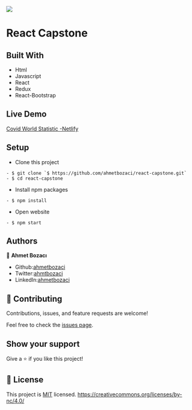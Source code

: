 ![](https://img.shields.io/badge/Microverse-blueviolet)

# React Capstone

## Built With

- Html
- Javascript
- React
- Redux
- React-Bootstrap

## Live Demo

[Covid World Statistic -Netlify](https://covid-world-statistic.netlify.app/)


## Setup
- Clone this project
```
- $ git clone `$ https://github.com/ahmetbozaci/react-capstone.git`
- $ cd react-capstone
```
- Install npm packages
```
- $ npm install
```
- Open website
```
- $ npm start
```
## Authors

👤 **Ahmet Bozacı**
- Github:[ahmetbozaci](https://github.com/ahmetbozaci)
- Twitter:[ahmtbozaci](https://twitter.com/ahmtbozaci)
- LinkedIn:[ahmetbozaci](https://www.linkedin.com/in/ahmetbozaci/)

## 🤝 Contributing

Contributions, issues, and feature requests are welcome!

Feel free to check the [issues page](../../issues/).

## Show your support

Give a ⭐️ if you like this project!

## 📝 License

This project is [MIT](./LICENSE) licensed.
https://creativecommons.org/licenses/by-nc/4.0/